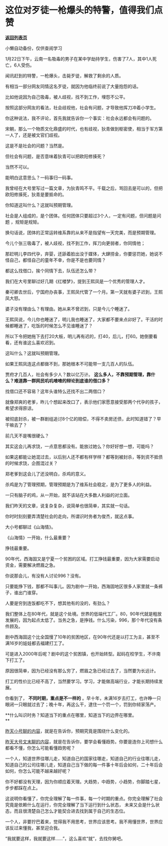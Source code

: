 # 这位对歹徒一枪爆头的特警，值得我们点赞

[**返回列表页**](/gzh/记忆承载3)

小懒自动备份，仅供查阅学习

1月22日下午，云南一名吸毒的男子在某中学劫持学生，伤害了7人，其中1人死亡，6人受伤。

  

闻讯赶到的特警，一枪爆头，击毙歹徒，解救了剩余的人质。  

  

有相当一部分网友同情这名歹徒，就因为他临终前说了大量抱怨的话。  

  

比如他说因为自己吸毒，被人歧视，找不到工作，埋怨不公平。

  

按照这部分网友的看法，社会歧视他，社会有问题，才导致他挥刀冲着小学生。  

  

你这种说法，我不评论，首先我就告诉你一个事实：社会永远都会有问题的。

  

宋朝，那么一个物质文化鼎盛的时代，也有歧视，狄青做到枢密使，相当于军方第一人了，还是被文官们歧视。  

  

这是不是社会的问题？当然是。  

  

但社会有问题，是否意味着狄青可以把欧阳修揍死？

  

当然不可以。

  

能明白这意思么？一码事归一码事。  

  

我曾经在大号里写过一篇文章，为狄青鸣不平。千载之后，骂回去是可以的，但把欧阳修揍死，狄青是要抵命的。

  

你知道这叫什么？这就叫预期管理。

  

社会是人组成的，是个团体。任何团体只要超过3个人，一定有问题，但问题是问题 ，规矩是规矩。  

  

换句话说，团体的正常运转维系靠的从来不是指望有一天完美，而是预期管理。

  

今儿个张三吸毒了，被人歧视，找不到工作，挥刀向更弱者，你同情他；

那赶明儿李四代孕，弃婴，还舔着脸出没于媒体，大肆捞金，你要惩罚她，她说不怪自己，都怪自己的童年不幸，你是不是也要同情？

  

都这么找借口，挨个同情下去，队伍还怎么带？  

  

我们在大号里聊过好几期《红楼梦》，提到王熙凤是一个优秀的管理人才。  

  

秦可卿去世后，宁国府办丧事，王熙凤代管了一个月。第一天就有婆子迟到，王熙凤大怒。

  

婆子没有理由么？有理由。她从来不曾迟到，只是今儿个睡迷了。  

  

王熙凤说，今儿你也睡迷了，明儿我也睡迷了，大家都不要来点卯好了。干活的时候都睡迷了，吃饭的时候怎么不见谁睡迷了？

  

所以下令把她拖下去打20大板，明儿再有迟的，打40，后儿，打60。她倒要看看，还有谁这么喜欢迟到。  

  

这叫什么？这就叫预期管理。

  

如果王熙凤连这点都做不到，那她根本不可能带一支几百人的队伍。

  

贾府才几百人，社会有多少人？数以亿万计。 **这么多人，不靠预期管理，靠什么？难道靠一群网民叽叽喳喳的辩论到底谁的借口多？**  

  

找借口还不容易？这年头谁特么还找不出二两借口？  

  

就像郑爽的老爹，昨儿个想起来改口了，表示他们家愿意接受那两个代孕的孩子，希望求得原谅。  

  

被彻底封杀，被一群剧组追讨8个亿的赔偿，不得不卖房还债，此时知道错了？早干嘛去了？  

  

前几天不是嘴很硬么？  

  

其实这会儿再求饶，一点意思都没有。能放过她么？你好好想一想，可能吗？  

  

如果这都能让她混过去，以后别人还不都有样学样？都等到被封杀，等到资不抵债的时候求饶，企图混过关？

  

郑老爹到这会儿了还没明白，杀鸡的意义。  

  

杀鸡是为了管理预期，管理预期是为了维系社会稳定，是为了更多人的利益。  

  

一只有脑子的鸡，从一开始，就不该站在大多数人利益的对立面。

  

我们昨天的文章，说复杂复杂，说简单也很简单，其实就一句话。  

  

你时时刻刻要弄清楚社会的走向，所谓识时务者为俊杰，就这点事。

  

大小号都聊过《山海情》。  

  

《山海情》一开始，什么最重要？

  

挣钱最重要。

  

90年代，西海固又是宁夏一个贫困的区域。打工挣钱最重要，因为大家需要启动资金，需要解决燃眉之急。  

  

你说那会儿，有没有人讨论996？没有。

  

只要能挣下钱，那都不叫事儿。因为剧中一开始，西海固地区很多人家里就一条裤子，谁出门谁穿。

  

人要是穷到连饭都吃不下，想其他有的没的，有劲么？

  

我们整体上在80年代，就是这个处境。世界的低端代工厂。80，90年代就是粗放发展的，因为起点太低了。当务之急，是挣钱。什么污染，996，那个年代没有条件顾及。  

  

剧中西海固这个比全国慢了10年的贫困地区，在90年代还是以打工为主，甚至不满16岁的娃娃都去福建打工了。  

  

可是进入2000年后呢？剧中的这个贫困镇，也开始转型。起码在校学生，不许南下打工了。  

  

原因很简单，因为已经没有那么穷了，燃眉之急已经过去了，当然要为长远计。

  

打工的性价比已经不高了，当然要学习。学习，才能做高端行业，才能长期持续发展。

  

你看到了， **不同时期，重点是不一样的** 。早十年，未满16岁去打工，也许睁一只眼闭一只眼就过去了；晚十年，再这么干，逮住一个罚一个，罚到你倾家荡产。  

  

 **什么叫识时务？知道当下的重点在哪里，知道当下的边界在哪里。  
**

  

[
昨天小号聊的内容](http://mp.weixin.qq.com/s?__biz=MzU3NDc5Nzc0NQ==&mid=2247498835&idx=1&sn=8264595feb2481c133e841a41a323669&chksm=fd2e5e8dca59d79bbdc8b9ff86d1847b7c47f70d8c50ad9207beb5b7cf6f8f8dfcf985a5266e&scene=21#wechat_redirect)，就是在告诉你，预期究竟是围绕什么变化的。

[昨天大号文末聊的内容](http://mp.weixin.qq.com/s?__biz=MzU0MjYwNDU2Mw==&mid=2247496025&idx=1&sn=0a87ad95864a1c0d65207428ef0ca916&chksm=fb1a9d25cc6d1433d4314f035aed7dcbbea3bcdf68460555d7b17ef6a421781f9ee4f4d4e0f7&scene=21#wechat_redirect)，就是在告诉你，要学会看懂趋势。你要是连你上司想什么都看不懂，你怎么可能看懂趋势呢？

  

一个人，知道世界往哪儿走，知道自己的国家往哪走，知道自己的行业往哪儿走，知道自己的公司往哪儿走，知道自己当下做的每一件事十年后会如何，二十年后会如何，你怎么可能不越来越好呢？  

  

你不好都没有天理，因为你顺应着天理。大趋势，中趋势，小趋势，你脚踏七星，步步都踩在点上。  

  

这说明你看懂了，你完全理解了每一件事，每一个时期的重点。你完全理解了社会究竟是依赖什么在运行，你完全理解了当下运行到什么状态，
未来又会是什么状态，而且很清楚自己怎么才能契合进去找到属于自己的生态位。

  

一个人，非要拧巴着来，觉得我不用思考，世界应该思考。我不用懂世界，世界应该反过来懂我，甚至迎合我。  

  

“我就要这样，我就要这样......”，这么喜欢“就”，去找你舅吧。

